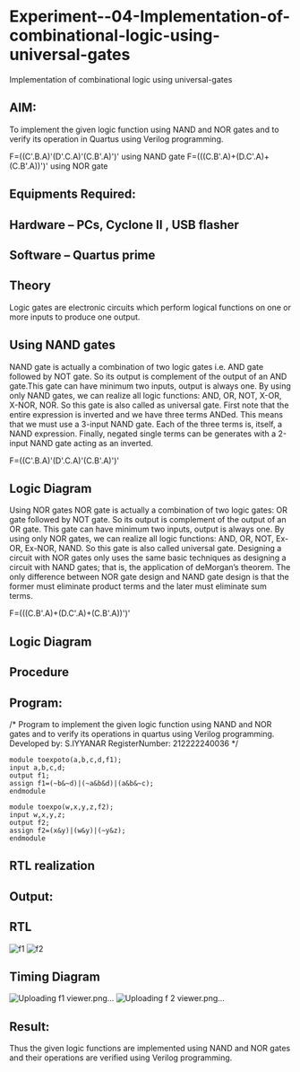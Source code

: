 # Experiment--04-Implementation-of-combinational-logic-using-universal-gates
Implementation of combinational logic using universal-gates
 
## AIM:
To implement the given logic function using NAND and NOR gates and to verify its operation in Quartus using Verilog programming.

F=((C'.B.A)'(D'.C.A)'(C.B'.A)')' using NAND gate
F=(((C.B'.A)+(D.C'.A)+(C.B'.A))')' using NOR gate
## Equipments Required:
## Hardware – PCs, Cyclone II , USB flasher
## Software – Quartus prime


## Theory
Logic gates are electronic circuits which perform logical functions on one or more inputs to produce one output. 

## Using NAND gates
NAND gate is actually a combination of two logic gates i.e. AND gate followed by NOT gate. So its output is complement of the output of an AND gate.This gate can have minimum two inputs, output is always one. By using only NAND gates, we can realize all logic functions: AND, OR, NOT, X-OR, X-NOR, NOR. So this gate is also called as universal gate. First note that the entire expression is inverted and we have three terms ANDed. This means that we must use a 3-input NAND gate. Each of the three terms is, itself, a NAND expression. Finally, negated single terms can be generates with a 2-input NAND gate acting as an inverted.

F=((C'.B.A)'(D'.C.A)'(C.B'.A)')'

## Logic Diagram

Using NOR gates
NOR gate is actually a combination of two logic gates: OR gate followed by NOT gate. So its output is complement of the output of an OR gate. This gate can have minimum two inputs, output is always one. By using only NOR gates, we can realize all logic functions: AND, OR, NOT, Ex-OR, Ex-NOR, NAND. So this gate is also called universal gate. Designing a circuit with NOR gates only uses the same basic techniques as designing a circuit with NAND gates; that is, the application of deMorgan’s theorem. The only difference between NOR gate design and NAND gate design is that the former must eliminate product terms and the later must eliminate sum terms.

F=(((C.B'.A)+(D.C'.A)+(C.B'.A))')'

## Logic Diagram
## Procedure
## Program:
/*
Program to implement the given logic function using NAND and NOR gates and to verify its operations in quartus using Verilog programming.
Developed by: S.IYYANAR
RegisterNumber:  212222240036
*/
```
module toexpoto(a,b,c,d,f1);
input a,b,c,d;
output f1;
assign f1=(~b&~d)|(~a&b&d)|(a&b&~c);
endmodule
```
```
module toexpo(w,x,y,z,f2);
input w,x,y,z;
output f2;
assign f2=(x&y)|(w&y)|(~y&z);
endmodule
```
## RTL realization

## Output:
## RTL
![f1](https://user-images.githubusercontent.com/118680259/232874835-8f044e00-89d2-4af7-9cbe-2f67efa8fd95.png)
![f2](https://user-images.githubusercontent.com/118680259/232875035-56c05fd9-1b26-4821-9995-55b89a296e81.png)

## Timing Diagram
![Uploading f1 viewer.png…]()
![Uploading f 2 viewer.png…]()

## Result:
Thus the given logic functions are implemented using NAND and NOR gates and their operations are verified using Verilog programming.

